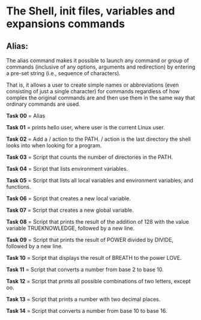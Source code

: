 # The Shell, init files, variables and expansions commands

## Alias:
The alias command makes it possible to launch any command or group of commands (inclusive of any options, arguments and redirection) by entering a pre-set string (i.e., sequence of characters).

That is, it allows a user to create simple names or abbreviations (even consisting of just a single character) for commands regardless of how complex the original commands are and then use them in the same way that ordinary commands are used.

**Task 00** = Alias

**Task 01** =  prints hello user, where user is the current Linux user. 

**Task 02** = Add a / action to the PATH. / action is the last directory the shell looks into when looking for a program.

**Task 03** =  Script that counts the number of directories in the PATH.

**Task 04** = Script that lists environment variables.

**Task 05** = Script that lists all local variables and environment variables, and functions.

**Task 06** =  Script that creates a new local variable.

**Task 07** = Script that creates a new global variable.

**Task 08** = Script that prints the result of the addition of 128 with the value variable TRUEKNOWLEDGE, followed by a new line.

**Task 09** = Script that prints the result of POWER divided by DIVIDE, followed by a new line.

**Task 10** = Script that displays the result of BREATH to the power LOVE.

**Task 11** = Script that converts a number from base 2 to base 10.

**Task 12** = Script that prints all possible combinations of two letters, except oo.

**Task 13** = Script that prints a number with two decimal places.

**Task 14** =   Script that converts a number from base 10 to base 16.
